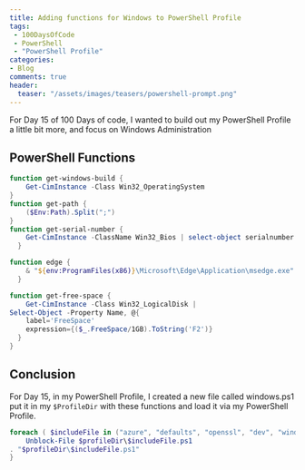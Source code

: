 ```yaml
---
title: Adding functions for Windows to PowerShell Profile 
tags:
 - 100DaysOfCode
 - PowerShell
 - "PowerShell Profile"
categories:
- Blog
comments: true
header:
  teaser: "/assets/images/teasers/powershell-prompt.png"
---
```

For Day 15 of 100 Days of code, I wanted to build out my PowerShell Profile a little bit more, and focus on Windows Administration
## PowerShell Functions

```powershell
function get-windows-build {
	Get-CimInstance -Class Win32_OperatingSystem
}
function get-path {
	($Env:Path).Split(";")
}
function get-serial-number {
    Get-CimInstance -ClassName Win32_Bios | select-object serialnumber
  }

function edge {
    & "${env:ProgramFiles(x86)}\Microsoft\Edge\Application\msedge.exe"
  }

function get-free-space {
    Get-CimInstance -Class Win32_LogicalDisk |
Select-Object -Property Name, @{
    label='FreeSpace'
    expression={($_.FreeSpace/1GB).ToString('F2')}
  }
}
```
## Conclusion

For Day 15, in my PowerShell Profile, I created a new file called windows.ps1 put it in my `$ProfileDir` with these functions and load it via my PowerShell Profile.

```powershell
foreach ( $includeFile in ("azure", "defaults", "openssl", "dev", "windows") ) {
    Unblock-File $profileDir\$includeFile.ps1
. "$profileDir\$includeFile.ps1"
}
```